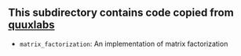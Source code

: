 ## This subdirectory contains code copied from [quuxlabs](http://www.quuxlabs.com/blog/2010/09/matrix-factorization-a-simple-tutorial-and-implementation-in-python/#the-mathematics-of-matrix-factorization)

* `matrix_factorization`: An implementation of matrix factorization


